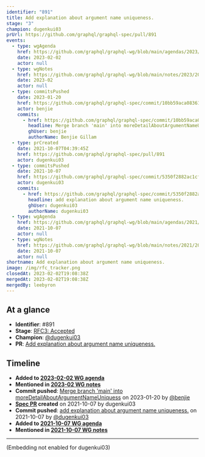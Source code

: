 ```yaml
---
identifier: "891"
title: Add explanation about argument name uniqueness.
stage: "3"
champion: dugenkui03
prUrl: https://github.com/graphql/graphql-spec/pull/891
events:
  - type: wgAgenda
    href: https://github.com/graphql/graphql-wg/blob/main/agendas/2023/02-Feb/02-wg-primary.md
    date: 2023-02-02
    actor: null
  - type: wgNotes
    href: https://github.com/graphql/graphql-wg/blob/main/notes/2023/2023-02.md
    date: 2023-02
    actor: null
  - type: commitsPushed
    date: 2023-01-20
    href: https://github.com/graphql/graphql-spec/commit/10bb59aca083619190266e4c787f9689fd213358
    actor: benjie
    commits:
      - href: https://github.com/graphql/graphql-spec/commit/10bb59aca083619190266e4c787f9689fd213358
        headline: Merge branch 'main' into moreDetailAboutArgumentNameUniquess
        ghUser: benjie
        authorName: Benjie Gillam
  - type: prCreated
    date: 2021-10-07T04:39:45Z
    href: https://github.com/graphql/graphql-spec/pull/891
    actor: dugenkui03
  - type: commitsPushed
    date: 2021-10-07
    href: https://github.com/graphql/graphql-spec/commit/5350f2882ac1cf2da66c8dc99a7fd074418021f0
    actor: dugenkui03
    commits:
      - href: https://github.com/graphql/graphql-spec/commit/5350f2882ac1cf2da66c8dc99a7fd074418021f0
        headline: add explanation about argument name uniqueness.
        ghUser: dugenkui03
        authorName: dugenkui03
  - type: wgAgenda
    href: https://github.com/graphql/graphql-wg/blob/main/agendas/2021/2021-10-07.md
    date: 2021-10-07
    actor: null
  - type: wgNotes
    href: https://github.com/graphql/graphql-wg/blob/main/notes/2021/2021-10-07.md
    date: 2021-10-07
    actor: null
shortname: Add explanation about argument name uniqueness.
image: /img/rfc_tracker.png
closedAt: 2023-02-02T19:08:38Z
mergedAt: 2023-02-02T19:08:38Z
mergedBy: leebyron
---
```


## At a glance

- **Identifier**: #891
- **Stage**: [RFC3: Accepted](https://github.com/graphql/graphql-spec/blob/main/CONTRIBUTING.md#stage-3-accepted)
- **Champion**: [@dugenkui03](https://github.com/dugenkui03)
- **PR**: [Add explanation about argument name uniqueness.](https://github.com/graphql/graphql-spec/pull/891)

<!-- BEGIN_CUSTOM_TEXT -->



<!-- END_CUSTOM_TEXT -->

## Timeline

- **Added to [2023-02-02 WG agenda](https://github.com/graphql/graphql-wg/blob/main/agendas/2023/02-Feb/02-wg-primary.md)**
- **Mentioned in [2023-02 WG notes](https://github.com/graphql/graphql-wg/blob/main/notes/2023/2023-02.md)**
- **Commit pushed**: [Merge branch 'main' into moreDetailAboutArgumentNameUniquess](https://github.com/graphql/graphql-spec/commit/10bb59aca083619190266e4c787f9689fd213358) on 2023-01-20 by [@benjie](https://github.com/benjie)
- **[Spec PR](https://github.com/graphql/graphql-spec/pull/891) created** on 2021-10-07 by dugenkui03
- **Commit pushed**: [add explanation about argument name uniqueness.](https://github.com/graphql/graphql-spec/commit/5350f2882ac1cf2da66c8dc99a7fd074418021f0) on 2021-10-07 by [@dugenkui03](https://github.com/dugenkui03)
- **Added to [2021-10-07 WG agenda](https://github.com/graphql/graphql-wg/blob/main/agendas/2021/2021-10-07.md)**
- **Mentioned in [2021-10-07 WG notes](https://github.com/graphql/graphql-wg/blob/main/notes/2021/2021-10-07.md)**

<!-- VERBATIM -->

---

(Embedding not enabled for dugenkui03)
